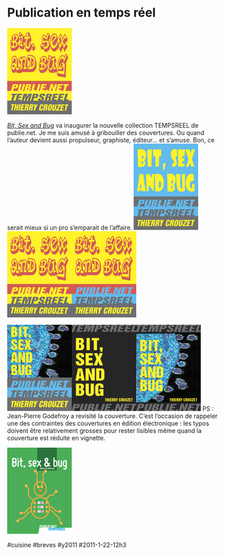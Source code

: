 # Publication en temps réel

![](_i/hiv2.png)

*[Bit, Sex and Bug](../../books/bit-sex-and-bug.md)* va inaugurer la nouvelle collection TEMPSREEL de publie.net. Je me suis amusé à gribouiller des couvertures. Ou quand l’auteur devient aussi propulseur, graphiste, éditeur... et s’amuse. Bon, ce serait mieux si un pro s’emparait de l’affaire.
![](_i/hiv1.png)![](_i/hiv2.png)![](_i/hiv3.png)

![](_i/hiv4.png)![](_i/hiv5.png)![](_i/hiv6.png)
PS : Jean-Pierre Godefroy a revisité la couverture. C’est l’occasion de rappeler une des contraintes des couvertures en édition électronique : les typos doivent être relativement grosses pour rester lisibles même quand la couverture est réduite en vignette.

![](_i/hiv7.png)

#cuisine #breves #y2011 #2011-1-22-12h3
